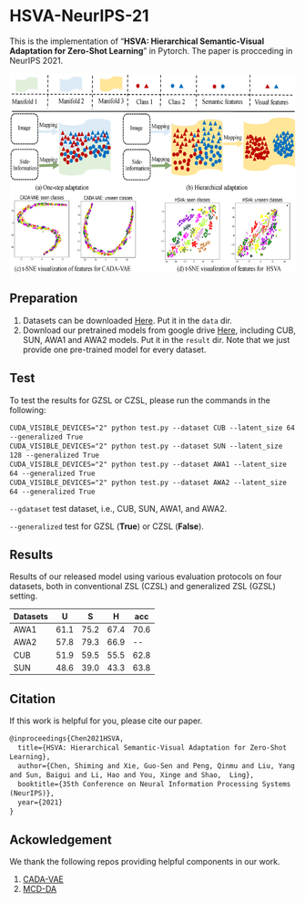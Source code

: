 # HSVA-NeurIPS-21
This is the implementation of “**HSVA: Hierarchical Semantic-Visual Adaptation for Zero-Shot Learning**” in Pytorch. The paper is procceding in NeurIPS 2021.<br/>

<center class="half"><img src="./figs/motivation-new.png" width="700" height="350" alt=""/></center>


<!--## t-SNE Visualization for HSVA w/o SA or DA (Used for Rebuttal)
<b>To view these qualitative results clearly, please download these original figures from [Here](https://github.com/anonymou-ssubmition/HSVA-NeurIPS-21/tree/main/figs).</b>
<center class="half"><img src="./figs/CUB.png" width="700" height="500" alt=""/></center>
<center class="half"><img src="./figs/AWA1.png" width="700" height="500" alt=""/></center>-->

## Preparation
1. Datasets can be downloaded [Here](https://datasets.d2.mpi-inf.mpg.de/xian/xlsa17.zip).  Put it in the `data` dir.
2. Download our pretrained models from google drive [Here](https://drive.google.com/drive/folders/1h_hX114jLEa2ah5k1_Yp1nPoclinuRCw?usp=sharing), including CUB, SUN, AWA1 and AWA2 models. Put it in the `result` dir. Note that we just provide one pre-trained model for every dataset.

## Test
To test the results for GZSL or CZSL, please run the commands in the following:
```
CUDA_VISIBLE_DEVICES="2" python test.py --dataset CUB --latent_size 64 --generalized True
CUDA_VISIBLE_DEVICES="2" python test.py --dataset SUN --latent_size 128 --generalized True
CUDA_VISIBLE_DEVICES="2" python test.py --dataset AWA1 --latent_size 64 --generalized True
CUDA_VISIBLE_DEVICES="2" python test.py --dataset AWA2 --latent_size 64 --generalized True
```
`--gdataset` test dataset, i.e., CUB, SUN, AWA1, and AWA2.

`--generalized` test for GZSL (**True**) or CZSL (**False**).
 
## Results
Results of our released model using various evaluation protocols on four datasets, both in conventional ZSL (CZSL) and generalized ZSL (GZSL) setting.

|Datasets | U | S| H| acc |
| ----- | ----- | ----- | ----- | ----- |
| AWA1 | 61.1 |	75.2 |	67.4 | 70.6 |
| AWA2 | 57.8	| 79.3	| 66.9 |  --  |
| CUB  | 51.9	| 59.5 |	55.5 | 62.8 |
| SUN  | 48.6	| 39.0	| 43.3 | 63.8 |

## Citation
If this work is helpful for you, please cite our paper.

```
@inproceedings{Chen2021HSVA,  
  title={HSVA: Hierarchical Semantic-Visual Adaptation for Zero-Shot Learning},    
  author={Chen, Shiming and Xie, Guo-Sen and Peng, Qinmu and Liu, Yang and Sun, Baigui and Li, Hao and You, Xinge and Shao,  Ling},    
  booktitle={35th Conference on Neural Information Processing Systems (NeurIPS)}, 
  year={2021}    
}
```
## Ackowledgement
We thank the following repos providing helpful components in our work.
1. [CADA-VAE](https://github.com/edgarschnfld/CADA-VAE-PyTorch)
2. [MCD-DA](https://github.com/mil-tokyo/MCD_DA)
